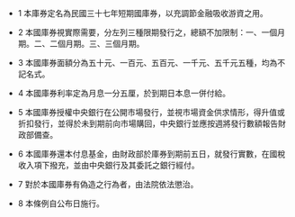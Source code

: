 * 1 本庫券定名為民國三十七年短期國庫券，以充調節金融吸收游資之用。

* 2 本國庫券視實際需要，分左列三種限期發行之，總額不加限制：一、一個月期。二、二個月期。三、三個月期。

* 3 本國庫券面額分為五十元、一百元、五百元、一千元、五千元五種，均為不記名式。

* 4 本國庫券利率定為月息一分五厘，於到期日本息一併付給。

* 5 本國庫券授權中央銀行在公開市場發行，並視市場資金供求情形，得升值或折扣發行，並得於未到期前向市場購回，中央銀行並應按週將發行數額報告財政部備查。

* 6 本國庫券還本付息基金，由財政部於庫券到期前五日，就發行實數，在國稅收入項下撥充，並由中央銀行及其委託之銀行經付。

* 7 對於本國庫券有偽造之行為者，由法院依法懲治。

* 8 本條例自公布日施行。

